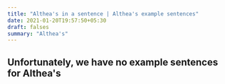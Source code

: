 ```yaml
---
title: "Althea's in a sentence | Althea's example sentences"
date: 2021-01-20T19:57:50+05:30
draft: falses
summary: "Althea's"
---
```

## Unfortunately, we have no example sentences for Althea's                 
